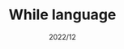 ---
layout: ../../layouts/ProjectLayout.astro
title: While language
date: 2022/12
sumary: A new programming language made from scratch, with a grammar, ast, compiler, optimizer and interpreter.
coauthors: 
  - Arthur Allain
  - Thomas Delapart
  - Romain Briend
tags:
  - ast
  - grammar
  - language
  - compiler
  - interpreter
  - optimizer
  - tool
  - script
  - group project
value: 3
stack: 
  - antlr
  - java
  - python
thumbnails: string[] OPTIONAL
hide: true
repo: string OPTIONAL
---